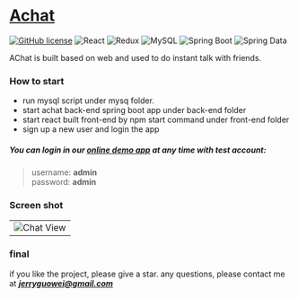 # [Achat](http://duduanan.com)

 [![GitHub license](https://img.shields.io/badge/license-MIT-blue)](https://github.com/facebook/react/blob/master/LICENSE)
 ![React](https://img.shields.io/badge/React-17.0.0-green.svg)
 ![Redux](https://img.shields.io/badge/Redux-4.0.5-green.svg)
 ![MySQL](https://img.shields.io/badge/MySQL-8.0.19-blue)
 ![Spring Boot](https://img.shields.io/badge/Spring%20Boot-2.3.4-blue)
 ![Spring Data](https://img.shields.io/badge/Spring%20Data-2.3.4-blue)
 
 AChat is built based on web and used to do instant talk with friends. 
 
 
 ### How to start
 * run mysql script under mysq folder.
 * start achat back-end spring boot app under back-end folder
 * start react built front-end by npm start command under front-end folder
 * sign up a new user and login the app
 

##### You can login in our [online demo app](http://duduanan.com) at any time with test account:
  > username: **admin**  
  > password: **admin**

### Screen shot
<table>
	<tr>
    <td><img alt="Chat View" href="./chat-show.png"/></td>
    </tr>
</table>

### final
if you like the project, please give a star.
any questions, please contact me at ***jerryguowei@gmail.com*** 
